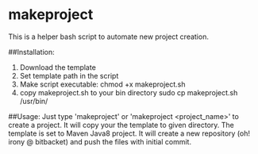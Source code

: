 # makeproject
This is a helper bash script to automate new project creation.

##Installation:
1. Download the template
2. Set template path in the script
3. Make script executable:
  chmod +x makeproject.sh
4. copy makeproject.sh to your bin directory
  sudo cp makeproject.sh /usr/bin/


##Usage:
Just type 'makeproject' or 'makeproject <project_name>' to create a project.
It will copy your the template to given directory.
The template is set to Maven Java8 project.
It will create a new repository (oh! irony @ bitbacket) and push the files with initial commit.
